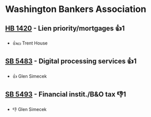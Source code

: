 # Washington Bankers Association

## [HB 1420](/bill/2023-24/hb/1420/) - Lien priority/mortgages 👍1  
* 👍💵 Trent House

## [SB 5483](/bill/2023-24/sb/5483/) - Digital processing services 👍1  
* 👍 Glen Simecek

## [SB 5493](/bill/2023-24/sb/5493/) - Financial instit./B&O tax  👎1 
* 👎 Glen Simecek